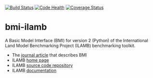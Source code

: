 [![Build Status](https://travis-ci.org/permamodel/bmi-ilamb.svg?branch=master)](https://travis-ci.org/permamodel/bmi-ilamb)
[![Code Health](https://landscape.io/github/permamodel/bmi-ilamb/master/landscape.svg?style=flat)](https://landscape.io/github/permamodel/bmi-ilamb/master)
[![Coverage Status](https://coveralls.io/repos/permamodel/bmi-ilamb/badge.svg?branch=master)](https://coveralls.io/r/permamodel/bmi-ilamb?branch=master)

# bmi-ilamb

A Basic Model Interface (BMI)
for version 2 (Python)
of the International Land Model Benchmarking Project (ILAMB)
benchmarking toolkit.

* The [journal article](http://dx.doi.org/10.1016/j.cageo.2012.04.002)
  that describes BMI
* ILAMB [home page](https://www.ilamb.org/)
* ILAMB [source code repository](https://bitbucket.org/ncollier/ilamb)
* ILAMB [documentation](http://climate.ornl.gov/~ncf/ILAMB/docs/index.html)
